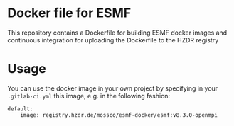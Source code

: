 <!--
# SPDX-FileCopyrightText: 2022 Helmholtz-Zentrum hereon
# SPDX-License-Identifier: CC0-1.0
# SPDX-FileContributor Carsten Lemmen <carsten.lemmen@hereon.de
-->

# Docker file for ESMF

This repository contains a Dockerfile for building ESMF docker images and continuous 
integration for uploading the Dockerfile to the HZDR registry

# Usage

You can use the docker image in your own project by specifying in your 
`.gitlab-ci.yml` this image, e.g. in the following fashion:

```
default:
    image: registry.hzdr.de/mossco/esmf-docker/esmf:v8.3.0-openmpi
```

